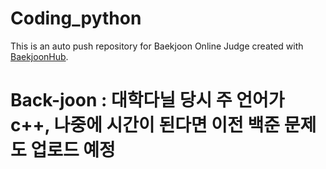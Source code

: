 # Coding_python
This is an auto push repository for Baekjoon Online Judge created with [BaekjoonHub](https://github.com/BaekjoonHub/BaekjoonHub).

# Back-joon : 대학다닐 당시 주 언어가 c++, 나중에 시간이 된다면 이전 백준 문제도 업로드 예정
